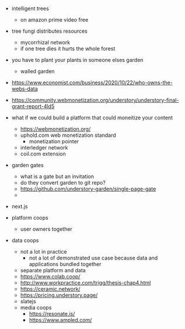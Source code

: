 - intelligent trees
	- on amazon prime video free
- tree fungi distributes resources
	- mycorrhizal network
	- if one tree dies it hurts the whole forest
- you have to plant your plants in someone elses garden
	- walled garden
- https://www.economist.com/business/2020/10/22/who-owns-the-webs-data
- https://community.webmonetization.org/understory/understory-final-grant-report-4ld5
- what if we could build a platform that could moneitize your content
	- https://webmonetization.org/
	- uphold.com web monetization standard
		- monetization pointer
	- interledger network
	- coil.com extension

- garden gates
	- what is a gate but an invitation
	- do they convert garden to git repo?
	- https://github.com/understory-garden/single-page-gate
	- 

- next.js
- platform coops
	- user owners together
- data coops
	- not a lot in practice
		- not a lot of demonstrated use case because data and applications bundled together
	- separate platform and data
	- https://www.colab.coop/
	- http://www.workpractice.com/trigg/thesis-chap4.html
	- https://ceramic.network/
	- https://pricing.understory.page/
	- slatejs
	- media coops
		- https://resonate.is/
		- https://www.ampled.com/